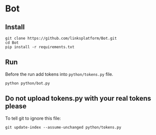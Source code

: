 # Bot

## Install
```
git clone https://github.com/linksplatform/Bot.git
cd Bot
pip install -r requirements.txt
```

## Run
Before the run add tokens into `python/tokens.py` file.

```
python python/bot.py
```

## Do not upload tokens.py with your real tokens please

To tell git to ignore this file:

```
git update-index --assume-unchanged python/tokens.py
```
